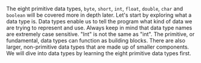 The eight primitive data types, `byte`, `short`, `int`, `float`, `double`, `char` and `boolean` will be covered more in depth later. Let's start by exploring what a data type is. Data types enable us to tell the program what kind of data we are trying to represent and use. Always keep in mind that data type names are extremely case sensitive. "Int" is not the same as "int". The primitive, or fundamental, data types can function as building blocks. There are also larger, non-primitive data types that are made up of smaller components. We will dive into data types by learning the eight primitive data types first.

